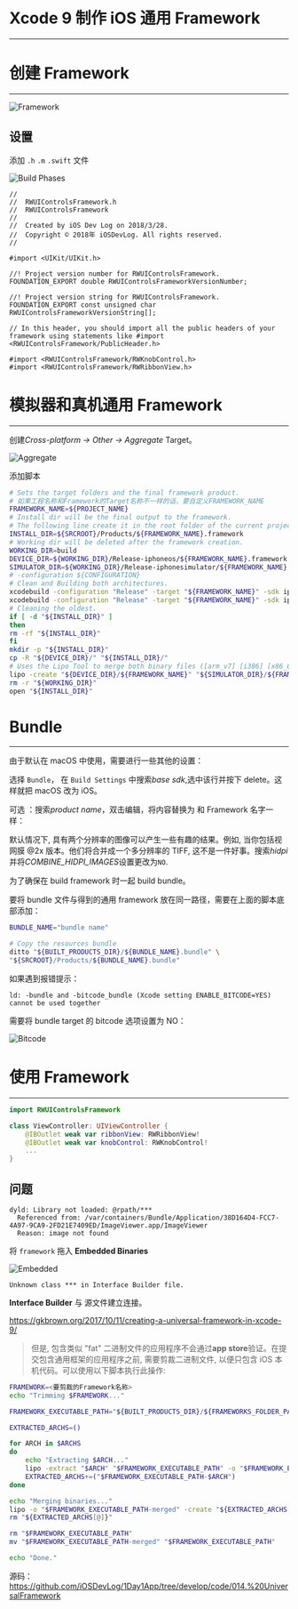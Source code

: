 # Xcode 9 制作 iOS 通用 Framework
---


# 创建 Framework
---

![Framework](https://raw.githubusercontent.com/iOSDevLog/1Day1App/develop/screenshot/014.UniversalFramework/Framework.png)
## 设置

添加 `.h` `.m` `.swift` 文件

![Build Phases](https://raw.githubusercontent.com/iOSDevLog/1Day1App/develop/screenshot/014.UniversalFramework/Build%20Phases.png)

```objc
//
//  RWUIControlsFramework.h
//  RWUIControlsFramework
//
//  Created by iOS Dev Log on 2018/3/28.
//  Copyright © 2018年 iOSDevLog. All rights reserved.
//

#import <UIKit/UIKit.h>

//! Project version number for RWUIControlsFramework.
FOUNDATION_EXPORT double RWUIControlsFrameworkVersionNumber;

//! Project version string for RWUIControlsFramework.
FOUNDATION_EXPORT const unsigned char RWUIControlsFrameworkVersionString[];

// In this header, you should import all the public headers of your framework using statements like #import <RWUIControlsFramework/PublicHeader.h>

#import <RWUIControlsFramework/RWKnobControl.h>
#import <RWUIControlsFramework/RWRibbonView.h>
```

# 模拟器和真机通用 Framework
---

创建*Cross-platform -> Other -> Aggregate* Target。

![Aggregate](https://raw.githubusercontent.com/iOSDevLog/1Day1App/develop/screenshot/014.UniversalFramework/Aggregate.png)

添加脚本


```bash
# Sets the target folders and the final framework product.
# 如果工程名称和Framework的Target名称不一样的话，要自定义FRAMEWORK_NAME
FRAMEWORK_NAME=${PROJECT_NAME}
# Install dir will be the final output to the framework.
# The following line create it in the root folder of the current project.
INSTALL_DIR=${SRCROOT}/Products/${FRAMEWORK_NAME}.framework
# Working dir will be deleted after the framework creation.
WORKING_DIR=build
DEVICE_DIR=${WORKING_DIR}/Release-iphoneos/${FRAMEWORK_NAME}.framework
SIMULATOR_DIR=${WORKING_DIR}/Release-iphonesimulator/${FRAMEWORK_NAME}.framework
# -configuration ${CONFIGURATION}
# Clean and Building both architectures.
xcodebuild -configuration "Release" -target "${FRAMEWORK_NAME}" -sdk iphoneos clean build
xcodebuild -configuration "Release" -target "${FRAMEWORK_NAME}" -sdk iphonesimulator clean build
# Cleaning the oldest.
if [ -d "${INSTALL_DIR}" ]
then
rm -rf "${INSTALL_DIR}"
fi
mkdir -p "${INSTALL_DIR}"
cp -R "${DEVICE_DIR}/" "${INSTALL_DIR}/"
# Uses the Lipo Tool to merge both binary files ([arm_v7] [i386] [x86_64] [arm64]) into one Universal final product.
lipo -create "${DEVICE_DIR}/${FRAMEWORK_NAME}" "${SIMULATOR_DIR}/${FRAMEWORK_NAME}" -output "${INSTALL_DIR}/${FRAMEWORK_NAME}"
rm -r "${WORKING_DIR}"
open "${INSTALL_DIR}"
```

# Bundle
---

由于默认在 macOS 中使用，需要进行一些其他的设置：

选择 `Bundle`， 在 `Build Settings` 中搜索*base sdk*,选中该行并按下 delete。这样就把 macOS 改为 iOS。

可选 ：搜索*product name*，双击编辑，将内容替换为 和 Framework 名字一样：

默认情况下, 具有两个分辨率的图像可以产生一些有趣的结果。例如, 当你包括视网膜 @2x 版本。他们将合并成一个多分辨率的 TIFF, 这不是一件好事。搜索*hidpi*并将*COMBINE_HIDPI_IMAGES*设置更改为`NO`.

为了确保在 build framework 时一起 build bundle。

要将 bundle 文件与得到的通用 framework 放在同一路径，需要在上面的脚本底部添加：

```bash
BUNDLE_NAME="bundle name"

# Copy the resources bundle
ditto "${BUILT_PRODUCTS_DIR}/${BUNDLE_NAME}.bundle" \
"${SRCROOT}/Products/${BUNDLE_NAME}.bundle"
```

如果遇到报错提示：

```
ld: -bundle and -bitcode_bundle (Xcode setting ENABLE_BITCODE=YES) cannot be used together
```

需要将 bundle target 的 bitcode 选项设置为 NO：

![Bitcode](https://raw.githubusercontent.com/iOSDevLog/1Day1App/develop/screenshot/014.UniversalFramework/Bitcode.png)

# 使用 Framework
---

```swift
import RWUIControlsFramework

class ViewController: UIViewController {
    @IBOutlet weak var ribbonView: RWRibbonView!
    @IBOutlet weak var knobControl: RWKnobControl!
    ...
}
```

## 问题

```
dyld: Library not loaded: @rpath/***
  Referenced from: /var/containers/Bundle/Application/38D164D4-FCC7-4A97-9CA9-2FD21E7409ED/ImageViewer.app/ImageViewer
  Reason: image not found
```

将 `framework` 拖入 **Embedded Binaries**

![Embedded](https://raw.githubusercontent.com/iOSDevLog/1Day1App/develop/screenshot/014.UniversalFramework/Embedded.png)


```
Unknown class *** in Interface Builder file.
```

**Interface Builder** 与 源文件建立连接。

<https://gkbrown.org/2017/10/11/creating-a-universal-framework-in-xcode-9/>

> 但是, 包含类似 "fat" 二进制文件的应用程序不会通过**app store**验证。在提交包含通用框架的应用程序之前, 需要剪裁二进制文件, 以便只包含 iOS 本机代码。可以使用以下脚本执行此操作:

```bash
FRAMEWORK=<要剪裁的Framework名称>
echo "Trimming $FRAMEWORK..."

FRAMEWORK_EXECUTABLE_PATH="${BUILT_PRODUCTS_DIR}/${FRAMEWORKS_FOLDER_PATH}/$FRAMEWORK.framework/$FRAMEWORK"

EXTRACTED_ARCHS=()

for ARCH in $ARCHS
do
    echo "Extracting $ARCH..."
    lipo -extract "$ARCH" "$FRAMEWORK_EXECUTABLE_PATH" -o "$FRAMEWORK_EXECUTABLE_PATH-$ARCH"
    EXTRACTED_ARCHS+=("$FRAMEWORK_EXECUTABLE_PATH-$ARCH")
done

echo "Merging binaries..."
lipo -o "$FRAMEWORK_EXECUTABLE_PATH-merged" -create "${EXTRACTED_ARCHS[@]}"
rm "${EXTRACTED_ARCHS[@]}"

rm "$FRAMEWORK_EXECUTABLE_PATH"
mv "$FRAMEWORK_EXECUTABLE_PATH-merged" "$FRAMEWORK_EXECUTABLE_PATH"

echo "Done."
```

源码： <https://github.com/iOSDevLog/1Day1App/tree/develop/code/014.%20UniversalFramework>
